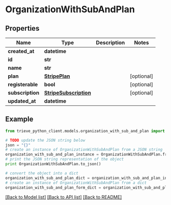 # OrganizationWithSubAndPlan


## Properties

Name | Type | Description | Notes
------------ | ------------- | ------------- | -------------
**created_at** | **datetime** |  | 
**id** | **str** |  | 
**name** | **str** |  | 
**plan** | [**StripePlan**](StripePlan.md) |  | [optional] 
**registerable** | **bool** |  | [optional] 
**subscription** | [**StripeSubscription**](StripeSubscription.md) |  | [optional] 
**updated_at** | **datetime** |  | 

## Example

```python
from trieve_python_client.models.organization_with_sub_and_plan import OrganizationWithSubAndPlan

# TODO update the JSON string below
json = "{}"
# create an instance of OrganizationWithSubAndPlan from a JSON string
organization_with_sub_and_plan_instance = OrganizationWithSubAndPlan.from_json(json)
# print the JSON string representation of the object
print OrganizationWithSubAndPlan.to_json()

# convert the object into a dict
organization_with_sub_and_plan_dict = organization_with_sub_and_plan_instance.to_dict()
# create an instance of OrganizationWithSubAndPlan from a dict
organization_with_sub_and_plan_form_dict = organization_with_sub_and_plan.from_dict(organization_with_sub_and_plan_dict)
```
[[Back to Model list]](../README.md#documentation-for-models) [[Back to API list]](../README.md#documentation-for-api-endpoints) [[Back to README]](../README.md)


